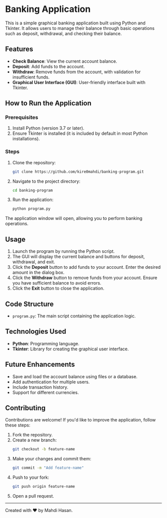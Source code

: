 # Banking Application

This is a simple graphical banking application built using Python and Tkinter. It allows users to manage their balance through basic operations such as deposit, withdrawal, and checking their balance.

## Features
- **Check Balance**: View the current account balance.
- **Deposit**: Add funds to the account.
- **Withdraw**: Remove funds from the account, with validation for insufficient funds.
- **Graphical User Interface (GUI)**: User-friendly interface built with Tkinter.

## How to Run the Application

### Prerequisites
1. Install Python (version 3.7 or later).
2. Ensure Tkinter is installed (it is included by default in most Python installations).

### Steps
1. Clone the repository:
   ```bash
   git clone https://github.com/kire0mahdi/banking-program.git
   ```
2. Navigate to the project directory:
   ```bash
   cd banking-program
   ```
3. Run the application:
   ```bash
   python program.py
   ```

The application window will open, allowing you to perform banking operations.

## Usage
1. Launch the program by running the Python script.
2. The GUI will display the current balance and buttons for deposit, withdrawal, and exit.
3. Click the **Deposit** button to add funds to your account. Enter the desired amount in the dialog box.
4. Click the **Withdraw** button to remove funds from your account. Ensure you have sufficient balance to avoid errors.
5. Click the **Exit** button to close the application.

## Code Structure
- `program.py`: The main script containing the application logic.

## Technologies Used
- **Python**: Programming language.
- **Tkinter**: Library for creating the graphical user interface.

## Future Enhancements
- Save and load the account balance using files or a database.
- Add authentication for multiple users.
- Include transaction history.
- Support for different currencies.

## Contributing
Contributions are welcome! If you'd like to improve the application, follow these steps:
1. Fork the repository.
2. Create a new branch:
   ```bash
   git checkout -b feature-name
   ```
3. Make your changes and commit them:
   ```bash
   git commit -m "Add feature-name"
   ```
4. Push to your fork:
   ```bash
   git push origin feature-name
   ```
5. Open a pull request.
---
Created with ❤️ by Mahdi Hasan.

